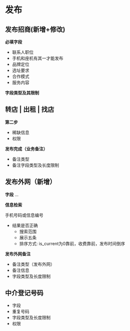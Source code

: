 # 发布

## 发布招商(新增+修改)

**必填字段**

* 联系人职位
* 手机和座机有其一才能发布
* 品牌定位
* 选址要求
* 合作模式
* 服务内容

**字段类型及其限制**

## 转店 | 出租 | 找店

**第二步**

* 稀缺信息
* 权限

**发布完成（业务备注）**

* 备注类型
* 备注字段类型及长度限制

## 发布外网（新增）

**字段**
	...

**信息检索**

手机号码或信息编号

* 结果是否正确
	* 搜索范围
	* 展示五条
	* 排序方式: is_current为0靠前，收费靠前，发布时间倒序

**发布外网备注**

* 备注类型（发布外网）
* 备注信息
* 字段类型及长度限制

## 中介登记号码

* 字段
* 重复号码
* 字段类型及长度限制
* 权限


